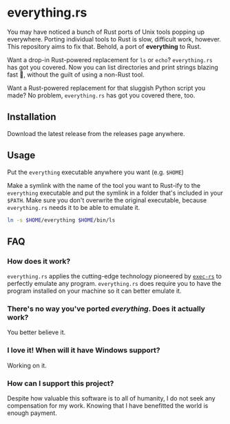 # everything.rs

You may have noticed a bunch of Rust ports of Unix tools popping up everywhere.
Porting individual tools to Rust is slow, difficult work, however. This repository aims
to fix that. Behold, a port of **everything** to Rust.

Want a drop-in Rust-powered replacement for `ls` or `echo`? `everything.rs` has got you
covered. Now you can list directories and print strings blazing fast 🚀, without the guilt of using a
non-Rust tool.

Want a Rust-powered replacement for that sluggish Python script you made? No problem, `everything.rs`
has got you covered there, too.

## Installation

Download the latest release from the releases page anywhere.

## Usage

Put the `everything` executable anywhere you want (e.g. `$HOME`)

Make a symlink with the name of the tool you want to Rust-ify to the `everything` executable
and put the symlink in a folder that's included in your `$PATH`. Make sure you don't overwrite
the original executable, because `everything.rs` needs it to be able to emulate it.

```bash
ln -s $HOME/everything $HOME/bin/ls
```

## FAQ

### How does it work?

`everything.rs` applies the cutting-edge technology pioneered by [`exec-rs`](https://github.com/faradayio/exec-rs)
to perfectly emulate any program. `everything.rs` does require you to have the program installed on your
machine so it can better emulate it.

### There's no way you've ported *everything*. Does it actually work?

You better believe it.

### I love it! When will it have Windows support?

Working on it.

### How can I support this project?

Despite how valuable this software is to all of humanity, I do not seek any compensation for my work.
Knowing that I have benefitted the world is enough payment.
